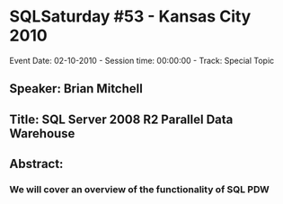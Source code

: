 # SQLSaturday #53 - Kansas City 2010
Event Date: 02-10-2010 - Session time: 00:00:00 - Track: Special Topic
## Speaker: Brian Mitchell
## Title: SQL Server 2008 R2 Parallel Data Warehouse 
## Abstract:
### We will cover an overview of the functionality of SQL PDW
